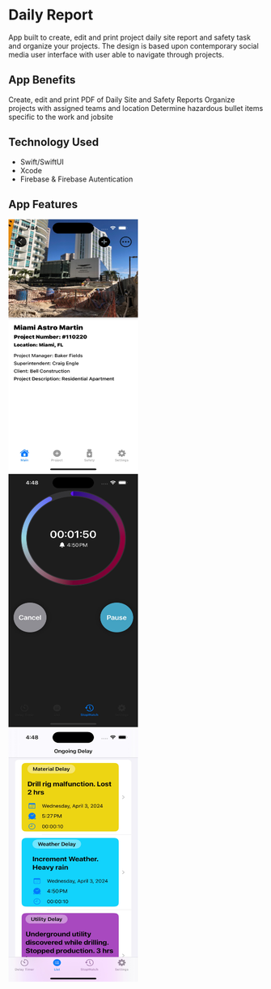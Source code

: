 # Daily Report

App built to create, edit and print project daily site report and safety task and organize your projects. The design is based upon contemporary social media user interface with user able to 
navigate through projects.

## App Benefits
Create, edit and print PDF of Daily Site and Safety Reports
Organize projects with assigned teams and location
Determine hazardous bullet items specific to the work and jobsite

## Technology Used
- Swift/SwiftUI
- Xcode
- Firebase & Firebase Autentication

## App Features

<a ><img src="https://github.com/mitsumoristudio/DailyReport-/blob/4f45b66f13588596f8e3559f0aad9f8bcc2e6490/screen2.jpg" width= "256" height = "500" /></a>
<a ><img src="https://github.com/mitsumoristudio/ConstructionTimer-/blob/602e359cbe92fe20639d88eafdd2968de42ea356/Construction%20Timer%20ScreenShot2.jpg" width= "256" height = "500" /></a>
<a ><img src="https://github.com/mitsumoristudio/ConstructionTimer-/blob/a420c1e57078bbe727ef55f2e532f82cf771a917/ConstructionTimer%20Screenshot3.jpg" width= "256" height = "500" /></a>

